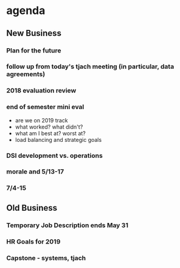 # agenda

## New Business
### Plan for the future
### follow up from today's tjach meeting (in particular, data agreements)
### 2018 evaluation review
### end of semester mini eval
  * are we on 2019 track
  * what worked? what didn't?
  * what am I best at? worst at?
  * load balancing and strategic goals
### DSI development vs. operations
### morale and 5/13-17
### 7/4-15


## Old Business
### Temporary Job Description ends May 31
### HR Goals for 2019
### Capstone - systems, tjach
